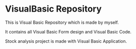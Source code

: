 # VisualBasic Repository

This is Visual Basic Repository which is made by myself.

It contains all Visual Basic Form design and Visual Basic Code.

Stock analysis project is made with Visual Basic Application.
